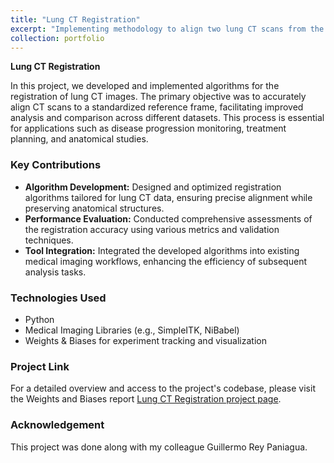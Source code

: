 ```yaml
---
title: "Lung CT Registration"
excerpt: "Implementing methodology to align two lung CT scans from the same patient, acquired at different timestamps. <br/><img src='/images/lungs.png' width='500' height='300'>"
collection: portfolio
---
```


**Lung CT Registration**

In this project, we developed and implemented algorithms for the registration of lung CT images. The primary objective was to accurately align CT scans to a standardized reference frame, facilitating improved analysis and comparison across different datasets. This process is essential for applications such as disease progression monitoring, treatment planning, and anatomical studies.

### Key Contributions
- **Algorithm Development:** Designed and optimized registration algorithms tailored for lung CT data, ensuring precise alignment while preserving anatomical structures.
- **Performance Evaluation:** Conducted comprehensive assessments of the registration accuracy using various metrics and validation techniques.
- **Tool Integration:** Integrated the developed algorithms into existing medical imaging workflows, enhancing the efficiency of subsequent analysis tasks.

### Technologies Used
- Python  
- Medical Imaging Libraries (e.g., SimpleITK, NiBabel)  
- Weights & Biases for experiment tracking and visualization  

### Project Link
For a detailed overview and access to the project's codebase, please visit the Weights and Biases report [Lung CT Registration project page](https://api.wandb.ai/links/bpi/t07ae2c4).

### Acknowledgement 

This project was done along with my colleague Guillermo Rey Paniagua.
